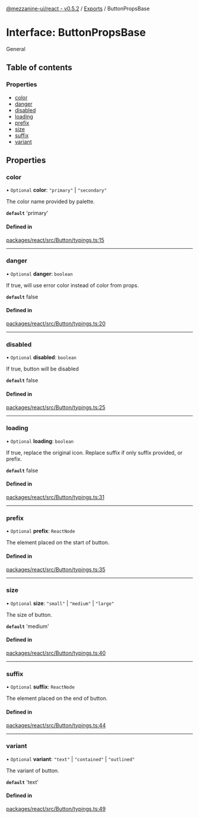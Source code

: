 [@mezzanine-ui/react - v0.5.2](../README.md) / [Exports](../modules.md) / ButtonPropsBase

# Interface: ButtonPropsBase

General

## Table of contents

### Properties

- [color](buttonpropsbase.md#color)
- [danger](buttonpropsbase.md#danger)
- [disabled](buttonpropsbase.md#disabled)
- [loading](buttonpropsbase.md#loading)
- [prefix](buttonpropsbase.md#prefix)
- [size](buttonpropsbase.md#size)
- [suffix](buttonpropsbase.md#suffix)
- [variant](buttonpropsbase.md#variant)

## Properties

### color

• `Optional` **color**: ``"primary"`` \| ``"secondary"``

The color name provided by palette.

**`default`** 'primary'

#### Defined in

[packages/react/src/Button/typings.ts:15](https://github.com/Mezzanine-UI/mezzanine/blob/83e0173/packages/react/src/Button/typings.ts#L15)

___

### danger

• `Optional` **danger**: `boolean`

If true, will use error color instead of color from props.

**`default`** false

#### Defined in

[packages/react/src/Button/typings.ts:20](https://github.com/Mezzanine-UI/mezzanine/blob/83e0173/packages/react/src/Button/typings.ts#L20)

___

### disabled

• `Optional` **disabled**: `boolean`

If true, button will be disabled

**`default`** false

#### Defined in

[packages/react/src/Button/typings.ts:25](https://github.com/Mezzanine-UI/mezzanine/blob/83e0173/packages/react/src/Button/typings.ts#L25)

___

### loading

• `Optional` **loading**: `boolean`

If true, replace the original icon.
Replace suffix if only suffix provided, or prefix.

**`default`** false

#### Defined in

[packages/react/src/Button/typings.ts:31](https://github.com/Mezzanine-UI/mezzanine/blob/83e0173/packages/react/src/Button/typings.ts#L31)

___

### prefix

• `Optional` **prefix**: `ReactNode`

The element placed on the start of button.

#### Defined in

[packages/react/src/Button/typings.ts:35](https://github.com/Mezzanine-UI/mezzanine/blob/83e0173/packages/react/src/Button/typings.ts#L35)

___

### size

• `Optional` **size**: ``"small"`` \| ``"medium"`` \| ``"large"``

The size of button.

**`default`** 'medium'

#### Defined in

[packages/react/src/Button/typings.ts:40](https://github.com/Mezzanine-UI/mezzanine/blob/83e0173/packages/react/src/Button/typings.ts#L40)

___

### suffix

• `Optional` **suffix**: `ReactNode`

The element placed on the end of button.

#### Defined in

[packages/react/src/Button/typings.ts:44](https://github.com/Mezzanine-UI/mezzanine/blob/83e0173/packages/react/src/Button/typings.ts#L44)

___

### variant

• `Optional` **variant**: ``"text"`` \| ``"contained"`` \| ``"outlined"``

The variant of button.

**`default`** 'text'

#### Defined in

[packages/react/src/Button/typings.ts:49](https://github.com/Mezzanine-UI/mezzanine/blob/83e0173/packages/react/src/Button/typings.ts#L49)
